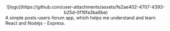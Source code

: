 <div align="center">
  ![logo](https://github.com/user-attachments/assets/fe2ae402-4707-4393-b25d-0f16fa3ba6be)
</div>
A simple posts-users-forum app, which helps me understand and learn React and Nodejs - Express.

